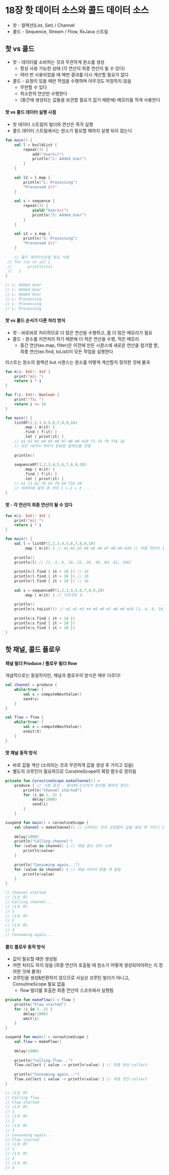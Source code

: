 # 18장 핫 데이터 소스와 콜드 데이터 소스

* 핫 - 컬렉션(List, Set) / Channel
* 콜드 - Sequence, Stream / Flow, RxJava 스트림

## 핫 vs 콜드

* 핫 - 데이터를 소비하는 것과 무관하게 원소를 생성
  * 항상 사용 가능한 상태 (각 연산이 최종 연산이 될 수 있다)
  * 여러 번 사용되었을 때 매번 결과를 다시 계산할 필요가 없다
* 콜드 - 요청이 있을 때만 작업을 수행하며 아무것도 저장하지 않음
  * 무한할 수 있다
  * 최소한의 연산만 수행한다
  * (중간에 생성되는 값들을 보관할 필요가 없기 때문에) 메모리를 적게 사용한다

#### 핫  vs 콜드 데이터 실행 시점

* 핫 데이터 스트림의 빌더와 연산은 즉각 실행&#x20;
* 콜드 데이터 스트림에서는 원소가 필요할 때까지 실행 되지 않는다

```kotlin
fun main() {
    val l = buildList {
        repeat(3) {
            add("User$it")
            println("L: Added User")
        }
    }
    
    val l2 = l.map {
        println("L: Processing")
        "Processed $it"
    }
    
    val s = sequence {
        repeat(3) {
            yield("User$it")
            println("S: Added User")
        }
    }
    
    val s2 = s.map {
        println("S: Processing")
        "Processed $it"
    }
    
    // 콜드 데이터스트림 원소 사용
 // for (ss in s2) {
 //       println(ss)
 //   }
}

// L: Added User
// L: Added User
// L: Added User
// L: Processing
// L: Processing
// L: Processing
```

#### 핫 vs 콜드 순서가 다른 처리 방식

* 핫 - 바로바로 처리하므로 더 많은 연산을 수행하고, 좀 더 많은 메모리가 필요
* 콜드 - 원소를 지연처리 하기 때문에 더 적은 연산을 수행, 적은 메모리
  * 중간 연산(ex.map, filter)은 이전에 만든 시퀀스에 새로운 연산을 첨가할 뿐, 최종 연산(ex.find, toList)이 모든 작업을 실행한다

리스트는 원소의 컬렉션 but 시퀀스는 원소를 어떻게 계산할지 정의한 것에 불과

```kotlin
fun m(i: Int): Int {
    print("m$i ")
    return i * i
}

fun f(i: Int): Boolean {
    print("f$i ")
    return i >= 10
}

fun main() {
    listOf(1,2,3,4,5,6,7,8,9,10)
        .map { m(it) }
        .find { f(it) }
        .let { print(it) }
    // m1 m2 m3 m4 m5 m6 m7 m8 m9 m10 f1 f4 f9 f16 16
    // 모든 데이터 처리가 완료된 컬렉션을 반환
    
    println()
    
    sequenceOf(1,2,3,4,5,6,7,8,9,10)
        .map { m(it) }
        .find { f(it) }
        .let { print(it) }
    // m1 f1 m2 f4 m3 f9 m4 f16 16
    // 차례차례 질의 후 처리 1 > 2 > 3 ...
}
```

#### 핫 - 각 연산이 최종 연산이 될 수 있다

```kotlin
fun m(i: Int): Int {
    print("m$i ")
    return i * i
}

fun main() {
    val l = listOf(1,2,3,4,5,6,7,8,9,10)
        .map { m(it) } // m1 m2 m3 m4 m5 m6 m7 m8 m9 m10 // 최종 연산이 될 수 있음
    
    println()
    println(l) // [1, 4, 9, 16, 25, 36, 49, 64, 81, 100]
    
    println(l.find { it > 10 }) // 16
    println(l.find { it > 10 }) // 16
    println(l.find { it > 10 }) // 16
    
    val s = sequenceOf(1,2,3,4,5,6,7,8,9,10)
        .map { m(it) } // 아무것도 X
        
    println()
    println(s.toList()) // m1 m2 m3 m4 m5 m6 m7 m8 m9 m10 [1, 4, 9, 16, 25, 36, 49, 64, 81, 100]
    
    println(s.find { it > 10 })
    println(s.find { it > 10 })
    println(s.find { it > 10 })
}
```



## 핫 채널, 콜드 플로우



#### 채널 빌더 Produce  / 플로우 빌더 flow

개념적으로는 동일하지만, 채널과 플로우의 방식은 매우 다르다!

```kotlin
val channel = produce {
    while(true) {
        val x = computeNextValue()
        send(x)
    }
}

val flow = flow {
    while(true) {
        val x = computeNextValue()
        exmit(X)
    }
}
```



#### 핫 채널 동작 방식

* 바로 값을 계산 (소비되는 것과 무관하게 값을 생성 후 가지고 있음)
* 별도의 코루틴이 필요하므로 CorutineScope의 확장 함수로 정의됨

```kotlin
private fun CoroutineScope.makeChannel() = 
    produce { // 기본 옵션 - 랑데뷰(수신자가 준비될 때까지 중단)
        println("Channel started")
        for (i in 1..3) {
            delay(1000)
            send(i)
        }
    }

suspend fun main() = coroutineScope {
    val channel = makeChannel() // 소비되는 것과 상관없이 값을 생성 후 가지고 있음
    
    delay(1000)
    println("Calling channel")
    for (value in channel) { // 채널 원소 모두 소비
        println(value)
    }
    
    println("Consuming again...")
    for (value in channel) { // 채널 비어서 받을 게 없음
        println(value)
    }
}

// Channel started
// (1초 후)
// Calling channel...
// (1초 후)
// 1
// (1초 후)
// 2
// (1초 후)
// 3
// Consuming again...
```



#### 콜드 플로우 동작 방식

* 값이 필요할 때만 생성됨&#x20;
* 어떤 처리도 하지 않음 (최종 연산이 호출될 때 원소가 어떻게 생성되어야하는 지 정의한 것에 불과)
* 코루틴을 생성&반환하지 않으므로 사실상 코루틴 빌더가 아니고, CoroutineScope 필요 없음
  * flow 빌더를 호출한 최종 연산의 스코프에서 실행됨

```kotlin
private fun makeFlow() = flow {
    println("Flow started")
    for (i in 1..3) {
        delay(1000)
        emit(i)
    }
}

suspend fun main() = coroutineScope {
    val flow = makeFlow()
    
    delay(1000)
    
    println("Calling flow...")
    flow.collect { value -> println(value) } // 최종 연산 collect
    
    println("Consuming again...")
    flow.collect { value -> println(value) } // 최종 연산 collect
}

// (1초 후)
// Calling flow...
// Flow started
// (1초 후)
// 1
// (1초 후)
// 2
// (1초 후)
// 3
// Consuming again...
// Flow started
// (1초 후)
// 1
// (1초 후)
// 2
// (1초 후)
// 3
```




